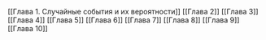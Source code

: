 [[Глава 1. Случайные события и их вероятности]]
[[Глава 2]]
[[Глава 3]]
[[Глава 4]]
[[Глава 5]]
[[Глава 6]]
[[Глава 7]]
[[Глава 8]]
[[Глава 9]]
[[Глава 10]]
